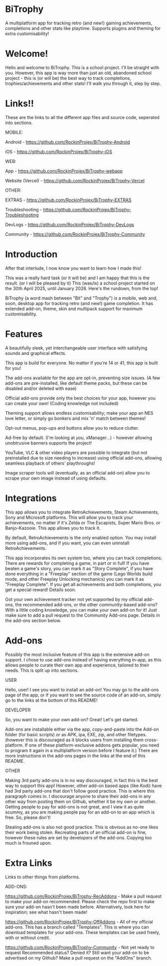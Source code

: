 # BiTrophy
A multiplatform app for tracking retro (and new!) gaming achievements, completions and other stats like playtime. Supports plugins and theming for extra customisability!

# Welcome!
Hello and welcome to BiTrophy. This is a school project. I'll be straight with you. However, this app is way more than just an old, abandoned school project - this is (or will be) the best way to track completions, trophies/achievements and other stats! I'll walk you through it, step by step.

# Links!!
These are the links to all the different app files and source code, seperated into sections.


MOBILE:

Android - https://github.com/RockinProjex/BiTrophy-Android

iOS - https://github.com/RockinProjex/BiTrophy-iOS


WEB:

App - https://github.com/RockinProjex/BiTrophy-webapp

Website (Vercel) - https://github.com/RockinProjex/BiTrophy-Vercel


OTHER:

EXTRAS - https://github.com/RockinProjex/BiTrophy-EXTRAS

Troubleshooting - https://github.com/RockinProjex/BiTrophy-Troubleshooting

DevLogs - https://github.com/RockinProjex/BiTrophy-DevLogs

Community - https://github.com/RockinProjex/BiTrophy-Community

# Introduction
After that interlude, I now know you want to learn how I made this!

This was a really hard task (or it will be) and I am happy that this is the result. (or I will be pleased by it) This (was/is) a school project started on the 30th April 2025, until January 2026. Here's the rundown, from the top!

BiTrophy (a word mash between "Bit" and "Trophy") is a mobile, web and, soon, desktop app for tracking retro (and new!) game completion. It has extended add-on, theme, skin and multipack support for maximum customisability.

# Features

A beautifully sleek, yet interchangeable user interface with satisfying sounds and graphical effects.

This app is build for everyone. No matter if you're 14 or 41, this app is built for you!

The add-ons available for the app are opt-in, preventing size issues. (A few add-ons are pre-installed, like default theme packs, but these can be disabled and/or deleted with ease)

Official add-ons provide only the best choices for your app, however you can create your own! (Coding knowledge not included)

Theming support allows endless customisability; make your app an NES love letter, or simply go bonkers and mix 'n' match between themes!

Opt-out menus, pop-ups and buttons allow you to reduce clutter.

Ad-free by default. (I'm looking at *you*, xManager...) - however allowing unobtrusive banners supports the project! 

YouTube, VLC & other video players are possible to integrate (but not preinstalled due to size needing to increase) using official add-ons, allowing seamless playback of others' playthroughs!

Image scraper tools will (eventually, as an official add-on) allow you to scrape your own image instead of using defaults.

# Integrations

This app allows you to integrate RetroAchievements, Steam Achievements, Sony and Microsoft platforms. This will allow you to track your achievements, no matter if it's Zelda or The Escapists, Super Mario Bros. or Banjo-Kazooie. This app allows you to track it.

By default, RetroAchievements is the only enabled option. You may install more using add-ons, and if you want, you can even uninstall RetroAchievements. 

This app incorporates its own system too, where you can track completions. There are rewards for completing a game, in part or in full! If you have beaten a game's story, you can mark it as "Story Complete", if you have done everything in a "Freeplay" section of the game (Lego Worlds build mode, and other Freeplay Unlocking mechanics) you can mark it as "Freeplay Complete". If you get all achievements and both completions, you get a special reward! Details soon.

Got your own achievement tracker not yet supported by my official add-ons, the recommended add-ons, or the other community-based add-ons? With a little coding knowledge, you can make your own add-on for it! Just make sure to add a pull request to the Community Add-ons page. Details in the add-ons section below.

# Add-ons

Possibly the most inclusive feature of this app is the extensive add-on support. I chose to use add-ons instead of having everything in-app, as this allows people to curate their own app and experience, tailored to their needs. This is split up into sections.

USER

Hello, user! I see you want to install an add-on! You may go to the add-ons page of the app, or if you want to see the source code of an add-on, simply go to the links at the bottom of this README!

DEVELOPER

So, you want to make your own add-on? Great! Let's get started.

Add-ons are installable either via the app, copy-and-paste into the Add-on folder (for basic scripts) or as APK, ipa, EXE, zip, and other filetypes. (however this is discouraged as it blocks users from installing them cross-platform. If one of these platform-exclusive addons gets popular, you need to program it again in a multiplatform version before I feature it.) There are more instructions in the add-ons pages in the links at the end of this README.

OTHER

Making 3rd party add-ons is in no way discouraged, in fact this is the best way to support this app! However, other add-on based apps (like Kodi) have had 3rd party add-ons that don't follow good practice. This is where this paragraph comes in. I discourage anyone to share their add-ons in any other way from posting them on Github, whether it be my own or another. Getting people to pay for add-ons is not great, and I view it as quite scummy, as you are making people pay for an add-on to an app which is free. So, please don't!

Stealing add-ons is also not good practice. This is obvious as no-one likes their work being stolen. Recreating parts of an official add-on is fine, however these rules are set by developers of the add-ons. Copying too much is frouned upon.

# Extra Links

Links to other things from platforms.

ADD-ONS:

https://github.com/RockinProjex/BiTrophy-RecAddons - Make a pull request to make your add-on recommended. Please check the repo first to make sure your add-on hasn't been made before. Alternatively, look here for inspiration; see what hasn't been made!

https://github.com/RockinProjex/BiTrophy-OffAddons - All of my official add-ons. This has a branch called "Templates". This is where you can download templates for your add-ons. These templates can be used freely, with or without credit.

https://github.com/RockinProjex/BiTrophy-Community - Not yet ready to request Recommended status? Denied it? Still want your add-on to be advertised on my Github? Make a pull request on the "AddOns" branch.

